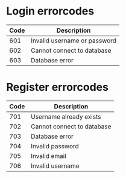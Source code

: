 # Login errorcodes

Code | Description
--- | ---
601 | Invalid username or password
602 | Cannot connect to database
603 | Database error


# Register errorcodes

Code | Description
--- | ---
701 | Username already exists
702 | Cannot connect to database
703 | Database error
704 | Invalid password
705 | Invalid email
706 | Invalid username
